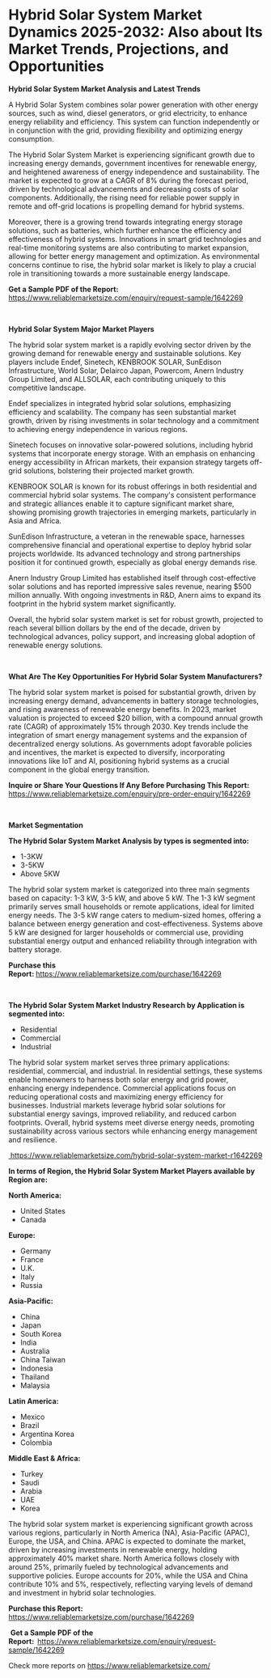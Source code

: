 <p><h1>Hybrid Solar System Market Dynamics 2025-2032: Also about Its Market Trends, Projections, and Opportunities</h1></p><p><strong>Hybrid Solar System Market Analysis and Latest Trends</strong></p>
<p><p>A Hybrid Solar System combines solar power generation with other energy sources, such as wind, diesel generators, or grid electricity, to enhance energy reliability and efficiency. This system can function independently or in conjunction with the grid, providing flexibility and optimizing energy consumption.</p><p>The Hybrid Solar System Market is experiencing significant growth due to increasing energy demands, government incentives for renewable energy, and heightened awareness of energy independence and sustainability. The market is expected to grow at a CAGR of 8% during the forecast period, driven by technological advancements and decreasing costs of solar components. Additionally, the rising need for reliable power supply in remote and off-grid locations is propelling demand for hybrid systems.</p><p>Moreover, there is a growing trend towards integrating energy storage solutions, such as batteries, which further enhance the efficiency and effectiveness of hybrid systems. Innovations in smart grid technologies and real-time monitoring systems are also contributing to market expansion, allowing for better energy management and optimization. As environmental concerns continue to rise, the hybrid solar market is likely to play a crucial role in transitioning towards a more sustainable energy landscape.</p></p>
<p><strong>Get a Sample PDF of the Report:&nbsp;</strong> <a href="https://www.reliablemarketsize.com/enquiry/request-sample/1642269?utm_campaign=2115&utm_medium=2&utm_source=Github&utm_content=ia&utm_term=13022025&utm_id=hybrid-solar-system">https://www.reliablemarketsize.com/enquiry/request-sample/1642269</a></p>
<p>&nbsp;</p>
<p><strong>Hybrid Solar System Major Market Players</strong></p>
<p><p>The hybrid solar system market is a rapidly evolving sector driven by the growing demand for renewable energy and sustainable solutions. Key players include Endef, Sinetech, KENBROOK SOLAR, SunEdison Infrastructure, World Solar, Delairco Japan, Powercom, Anern Industry Group Limited, and ALLSOLAR, each contributing uniquely to this competitive landscape.</p><p>Endef specializes in integrated hybrid solar solutions, emphasizing efficiency and scalability. The company has seen substantial market growth, driven by rising investments in solar technology and a commitment to achieving energy independence in various regions.</p><p>Sinetech focuses on innovative solar-powered solutions, including hybrid systems that incorporate energy storage. With an emphasis on enhancing energy accessibility in African markets, their expansion strategy targets off-grid solutions, bolstering their projected market growth.</p><p>KENBROOK SOLAR is known for its robust offerings in both residential and commercial hybrid solar systems. The company's consistent performance and strategic alliances enable it to capture significant market share, showing promising growth trajectories in emerging markets, particularly in Asia and Africa.</p><p>SunEdison Infrastructure, a veteran in the renewable space, harnesses comprehensive financial and operational expertise to deploy hybrid solar projects worldwide. Its advanced technology and strong partnerships position it for continued growth, especially as global energy demands rise.</p><p>Anern Industry Group Limited has established itself through cost-effective solar solutions and has reported impressive sales revenue, nearing $500 million annually. With ongoing investments in R&D, Anern aims to expand its footprint in the hybrid system market significantly.</p><p>Overall, the hybrid solar system market is set for robust growth, projected to reach several billion dollars by the end of the decade, driven by technological advances, policy support, and increasing global adoption of renewable energy solutions.</p></p>
<p>&nbsp;</p>
<p><strong>What Are The Key Opportunities For Hybrid Solar System Manufacturers?</strong></p>
<p><p>The hybrid solar system market is poised for substantial growth, driven by increasing energy demand, advancements in battery storage technologies, and rising awareness of renewable energy benefits. In 2023, market valuation is projected to exceed $20 billion, with a compound annual growth rate (CAGR) of approximately 15% through 2030. Key trends include the integration of smart energy management systems and the expansion of decentralized energy solutions. As governments adopt favorable policies and incentives, the market is expected to diversify, incorporating innovations like IoT and AI, positioning hybrid systems as a crucial component in the global energy transition.</p></p>
<p><strong>Inquire or Share Your Questions If Any Before Purchasing This Report:</strong> <a href="https://www.reliablemarketsize.com/enquiry/pre-order-enquiry/1642269?utm_campaign=2115&utm_medium=2&utm_source=Github&utm_content=ia&utm_term=13022025&utm_id=hybrid-solar-system">https://www.reliablemarketsize.com/enquiry/pre-order-enquiry/1642269</a></p>
<p>&nbsp;</p>
<p><strong>Market Segmentation</strong></p>
<p><strong>The Hybrid Solar System Market Analysis by types is segmented into:</strong></p>
<p><ul><li>1-3KW</li><li>3-5KW</li><li>Above 5KW</li></ul></p>
<p><p>The hybrid solar system market is categorized into three main segments based on capacity: 1-3 kW, 3-5 kW, and above 5 kW. The 1-3 kW segment primarily serves small households or remote applications, ideal for limited energy needs. The 3-5 kW range caters to medium-sized homes, offering a balance between energy generation and cost-effectiveness. Systems above 5 kW are designed for larger households or commercial use, providing substantial energy output and enhanced reliability through integration with battery storage.</p></p>
<p><strong>Purchase this Report:&nbsp;</strong><a href="https://www.reliablemarketsize.com/purchase/1642269?utm_campaign=2115&utm_medium=2&utm_source=Github&utm_content=ia&utm_term=13022025&utm_id=hybrid-solar-system">https://www.reliablemarketsize.com/purchase/1642269</a></p>
<p>&nbsp;</p>
<p><strong>The Hybrid Solar System Market Industry Research by Application is segmented into:</strong></p>
<p><ul><li>Residential</li><li>Commercial</li><li>Industrial</li></ul></p>
<p><p>The hybrid solar system market serves three primary applications: residential, commercial, and industrial. In residential settings, these systems enable homeowners to harness both solar energy and grid power, enhancing energy independence. Commercial applications focus on reducing operational costs and maximizing energy efficiency for businesses. Industrial markets leverage hybrid solar solutions for substantial energy savings, improved reliability, and reduced carbon footprints. Overall, hybrid systems meet diverse energy needs, promoting sustainability across various sectors while enhancing energy management and resilience.</p></p>
<p><a href="https://www.reliablemarketsize.com/hybrid-solar-system-market-r1642269?utm_campaign=2115&utm_medium=2&utm_source=Github&utm_content=ia&utm_term=13022025&utm_id=hybrid-solar-system">&nbsp;https://www.reliablemarketsize.com/hybrid-solar-system-market-r1642269</a></p>
<p><strong>In terms of Region, the Hybrid Solar System Market Players available by Region are:</strong></p>
<p>
    <p> <strong> North America: </strong>
        <ul>
            <li>United States</li>
            <li>Canada</li>
        </ul>
        </p> 
    <p> <strong> Europe: </strong>
        <ul>
            <li>Germany</li>
            <li>France</li>
            <li>U.K.</li>
            <li>Italy</li>
            <li>Russia</li>
        </ul>
        </p> 
    <p> <strong> Asia-Pacific: </strong>
        <ul>
            <li>China</li>
            <li>Japan</li>
            <li>South Korea</li>
            <li>India</li>
            <li>Australia</li>
            <li>China Taiwan</li>
            <li>Indonesia</li>
            <li>Thailand</li>
            <li>Malaysia</li>
        </ul>
        </p> 
    <p> <strong> Latin America: </strong>
        <ul>
            <li>Mexico</li>
            <li>Brazil</li>
            <li>Argentina Korea</li>
            <li>Colombia</li>
        </ul>
        </p> 
    <p> <strong> Middle East & Africa: </strong>
        <ul>
            <li>Turkey</li>
            <li>Saudi</li>
            <li>Arabia</li>
            <li>UAE</li>
            <li>Korea</li>
        </ul>
    </p>
    </p>
<p><p>The hybrid solar system market is experiencing significant growth across various regions, particularly in North America (NA), Asia-Pacific (APAC), Europe, the USA, and China. APAC is expected to dominate the market, driven by increasing investments in renewable energy, holding approximately 40% market share. North America follows closely with around 25%, primarily fueled by technological advancements and supportive policies. Europe accounts for 20%, while the USA and China contribute 10% and 5%, respectively, reflecting varying levels of demand and investment in hybrid solar technologies.</p></p>
<p><strong>Purchase this Report: </strong><a href="https://www.reliablemarketsize.com/purchase/1642269?utm_campaign=2115&utm_medium=2&utm_source=Github&utm_content=ia&utm_term=13022025&utm_id=hybrid-solar-system">https://www.reliablemarketsize.com/purchase/1642269</a></p>
<p>&nbsp;<strong>Get a Sample PDF of the Report:&nbsp;&nbsp;</strong><a href="https://www.reliablemarketsize.com/enquiry/request-sample/1642269?utm_campaign=2115&utm_medium=2&utm_source=Github&utm_content=ia&utm_term=13022025&utm_id=hybrid-solar-system">https://www.reliablemarketsize.com/enquiry/request-sample/1642269</a></p>
<p><strong></strong></p>
<p>Check more reports on <a href="https://www.reliablemarketsize.com/?utm_campaign=2115&utm_medium=2&utm_source=Github&utm_content=ia&utm_term=13022025&utm_id=hybrid-solar-system">https://www.reliablemarketsize.com/</a></p>